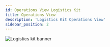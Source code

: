 ```yaml
---
id: Operations View Logistics Kit
title: Operations View
description: 'Logistics Kit Operations View'
sidebar_position: 2
---
```


![Logistics kit banner](img/logistics/logistics-kit-logo.drawio.svg)
